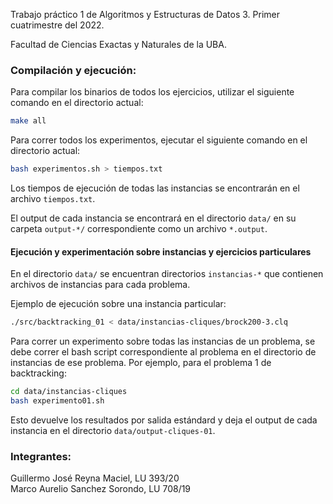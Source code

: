 Trabajo práctico 1 de Algoritmos y Estructuras de Datos 3. Primer cuatrimestre del 2022.

Facultad de Ciencias Exactas y Naturales de la UBA.

### Compilación y ejecución:

Para compilar los binarios de todos los ejercicios, utilizar el siguiente comando en el directorio actual:

```bash
make all
```

Para correr todos los experimentos, ejecutar el siguiente comando en el directorio actual:

```bash
bash experimentos.sh > tiempos.txt
```
Los tiempos de ejecución de todas las instancias se encontrarán en el archivo `tiempos.txt`.

El output de cada instancia se encontrará en el directorio `data/` en su carpeta `output-*/` correspondiente como un archivo `*.output`.

#### Ejecución y experimentación sobre instancias y ejercicios particulares

En el directorio `data/` se encuentran directorios `instancias-*` que contienen archivos de instancias para cada problema.

Ejemplo de ejecución sobre una instancia particular:

```bash
./src/backtracking_01 < data/instancias-cliques/brock200-3.clq
```

Para correr un experimento sobre todas las instancias de un problema, se debe correr el bash script correspondiente al problema en el directorio de instancias de ese problema. Por ejemplo, para el problema 1 de backtracking:

```bash
cd data/instancias-cliques
bash experimento01.sh
```

Esto devuelve los resultados por salida estándard y deja el output de cada instancia en el directorio `data/output-cliques-01`.

### Integrantes:

Guillermo José Reyna Maciel, LU 393/20  
Marco Aurelio Sanchez Sorondo, LU 708/19
